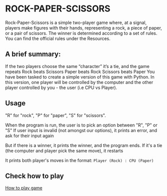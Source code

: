 # ROCK-PAPER-SCISSORS

Rock-Paper-Scissors is a simple two-player game where, at a signal, players make figures with their hands, representing a rock, a piece of paper, or a pair of scissors. The winner is determined according to a set of rules. You can find the official rules under the Resources.


## A brief summary:

If the two players choose the same “character” it’s a tie, and the game repeats
Rock beats Scissors
Paper beats Rock
Scissors beats Paper
You have been tasked to create a simple version of this game with Python. In this version, one player will be controlled by the computer and the other player controlled by you - the user (i.e CPU vs Player). 

## Usage

"R" for "rock", 
"P" for "paper", 
"S" for "scissors".

When the program is run, the user is to pick an option between "R", "P" or "S"
If user input is invalid (not amongst our options), it prints an error, and ask for their input again

But if there is a winner, it prints the winner, and the program ends.
If it's a tie (the computer and player pick the same move), it restarts

It prints both player's moves in the format: `Player (Rock) : CPU (Paper)`


## Check how to play
[How to play game](https://www.youtube.com/watch?v=ND4fd6yScBM)
